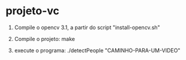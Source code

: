 # projeto-vc

1) Compile o opencv 3.1, a partir do script "install-opencv.sh"

2) Compile o projeto: make

3) execute o programa: ./detectPeople "CAMINHO-PARA-UM-VIDEO"


